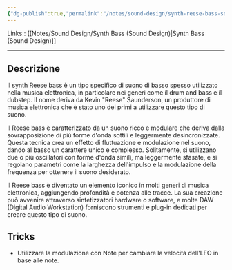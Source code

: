 ```yaml
---
{"dg-publish":true,"permalink":"/notes/sound-design/synth-reese-bass-sound-design/"}
---
```


Links:: [[Notes/Sound Design/Synth Bass (Sound Design)\|Synth Bass (Sound Design)]]

---
## Descrizione

Il synth Reese bass è un tipo specifico di suono di basso spesso utilizzato nella musica elettronica, in particolare nei generi come il drum and bass e il dubstep. Il nome deriva da Kevin "Reese" Saunderson, un produttore di musica elettronica che è stato uno dei primi a utilizzare questo tipo di suono.

Il Reese bass è caratterizzato da un suono ricco e modulare che deriva dalla sovrapposizione di più forme d'onda sottili e leggermente desincronizzate. Questa tecnica crea un effetto di fluttuazione e modulazione nel suono, dando al basso un carattere unico e complesso. Solitamente, si utilizzano due o più oscillatori con forme d'onda simili, ma leggermente sfasate, e si regolano parametri come la larghezza dell'impulso e la modulazione della frequenza per ottenere il suono desiderato.

Il Reese bass è diventato un elemento iconico in molti generi di musica elettronica, aggiungendo profondità e potenza alle tracce. La sua creazione può avvenire attraverso sintetizzatori hardware o software, e molte DAW (Digital Audio Workstation) forniscono strumenti e plug-in dedicati per creare questo tipo di suono.


## Tricks

- Utilizzare la modulazione con Note per cambiare la velocità dell'LFO in base alle note.


